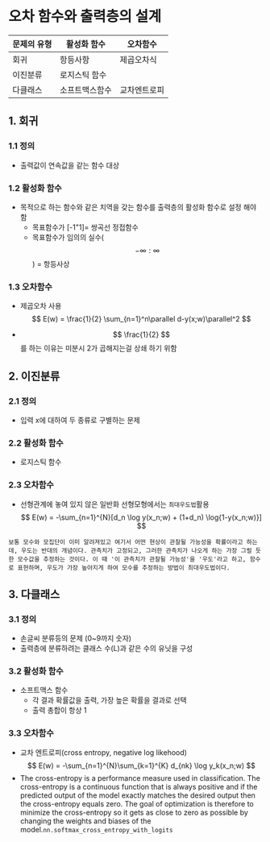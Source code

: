 # 오차 함수와 출력층의 설계

|문제의 유형|활성화 함수|오차함수|
|-|-|-|
|회귀|항등사항|제곱오차식|
|이진분류|로지스틱 함수||
|다클래스|소프트맥스함수|교차엔트로피|


## 1. 회귀 
### 1.1 정의 
* 출력값이 연속값을 같는 함수 대상

### 1.2 활성화 함수
* 목적으로 하는 함수와 같은 치역을 갖는 함수를 출력층의 활성화 함수로 설정 해야 함
    * 목표함수가 [-1"1]= 쌍곡선 정접함수
    * 목표함수가 임의의 실수($$ -\infty:\infty $$) = 항등사상


### 1.3 오차함수 
* 제곱오차 사용
$$
E(w) = \frac{1}{2} \sum_{n=1}^n\parallel d-y(x;w)\parallel^2
$$

* $$ \frac{1}{2} $$를 하는 이유는 미분시 2가 곱해지는걸 상쇄 하기 위함 



## 2. 이진분류 
### 2.1 정의 
* 입력 x에 대하여 두 종류로 구별하는 문제 

### 2.2 활성화 함수
* 로지스틱 함수

### 2.3 오차함수 
* 선형관계에 놓여 있지 않은 일반화 선형모형에서는 `최대우도법`활용 
$$
E(w) = -\sum_{n=1}^{N}[d_n \log y(x_n;w) + (1+d_n) \log{1-y(x_n;w)}] 
$$

```
보통 모수와 모집단이 이미 알려져있고 여기서 어떤 현상이 관찰될 가능성을 확률이라고 하는데, 우도는 반대의 개념이다. 관측치가 고정되고, 그러한 관측치가 나오게 하는 가장 그럴 듯한 모수값을 추정하는 것이다. 이 때 '이 관측치가 관찰될 가능성'을 '우도'라고 하고, 함수로 표현하며, 우도가 가장 높아지게 하여 모수를 추정하는 방법이 최대우도법이다. 

```

## 3. 다클래스 
### 3.1 정의 
* 손글씨 분류등의 문제 (0~9까지 숫자)
* 출력층에 분류하려는 클래스 수(L)과 같은 수의 유닛을 구성 
### 3.2 활성화 함수
* 소프트맥스 함수 
    * 각 결과 확률값을 출력, 가장 높은 확률을 결과로 선택 
    * 출력 총합이 항상 1

### 3.3 오차함수 
* 교차 엔트로피(cross entropy, negative log likehood)
$$
E(w) = -\sum_{n=1}^{N}\sum_{k=1}^{K} d_{nk} \log y_k(x_n;w)
$$
* The cross-entropy is a performance measure used in classification. The cross-entropy is a continuous function that is always positive and if the predicted output of the model exactly matches the desired output then the cross-entropy equals zero. The goal of optimization is therefore to minimize the cross-entropy so it gets as close to zero as possible by changing the weights and biases of the model.`nn.softmax_cross_entropy_with_logits`



